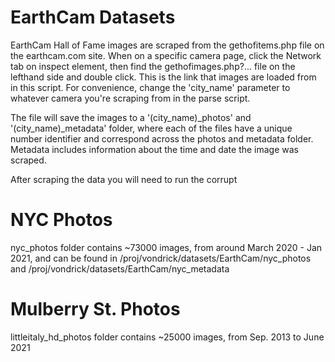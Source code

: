 # EarthCam Datasets

EarthCam Hall of Fame images are scraped from the gethofitems.php file on the earthcam.com site. When on a specific camera page, click the Network tab on inspect element, then find the gethofimages.php?... file on the lefthand side and double click. This is the link that images are loaded from in this script. For convenience, change the 'city_name' parameter to whatever camera you're scraping from in the parse script. 

The file will save the images to a '(city_name)_photos' and '(city_name)_metadata' folder, where each of the files have a unique number identifier and correspond across the photos and metadata folder. Metadata includes information about the time and date the image was scraped. 

After scraping the data you will need to run the corrupt


# NYC Photos
nyc_photos folder contains ~73000 images, from around March 2020 - Jan 2021, and can be found in /proj/vondrick/datasets/EarthCam/nyc_photos and /proj/vondrick/datasets/EarthCam/nyc_metadata 

# Mulberry St. Photos
littleitaly_hd_photos folder contains ~25000 images, from Sep. 2013 to June 2021
